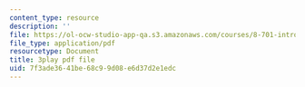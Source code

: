 ```yaml
---
content_type: resource
description: ''
file: https://ol-ocw-studio-app-qa.s3.amazonaws.com/courses/8-701-introduction-to-nuclear-and-particle-physics-fall-2020/7f3ade3641be68c99d08e6d37d2e1edc_olxlB5mW1CI.pdf
file_type: application/pdf
resourcetype: Document
title: 3play pdf file
uid: 7f3ade36-41be-68c9-9d08-e6d37d2e1edc
---
```

